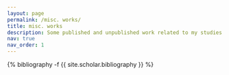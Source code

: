 ```yaml
---
layout: page
permalink: /misc. works/
title: misc. works
description: Some published and unpublished work related to my studies and research interests. Please kindly cite these works if you were to use them.
nav: true
nav_order: 1
---
```

<!-- _pages/publications.md -->
<div class="publications">

{% bibliography -f {{ site.scholar.bibliography }} %}

</div>
